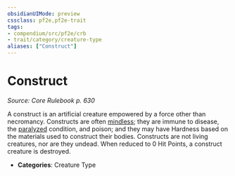 ```yaml
---
obsidianUIMode: preview
cssclass: pf2e,pf2e-trait
tags:
- compendium/src/pf2e/crb
- trait/category/creature-type
aliases: ["Construct"]
---
```

# Construct  
*Source: Core Rulebook p. 630*  

A construct is an artificial creature empowered by a force other than necromancy. Constructs are often [mindless](mindless.md); they are immune to disease, the [paralyzed](conditions.md#Paralyzed) condition, and poison; and they may have Hardness based on the materials used to construct their bodies. Constructs are not living creatures, nor are they undead. When reduced to 0 Hit Points, a construct creature is destroyed.

- **Categories**: Creature Type